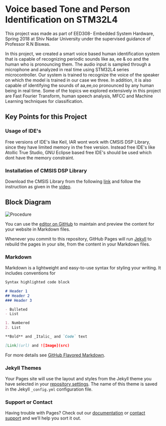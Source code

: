 # Voice based Tone and Person Identification on STM32L4

This project was made as part of EED308- Embedded System Hardware, Spring 2018 at Shiv Nadar University under the supervised guidance of Professor R.N Biswas.

In this project, we created a smart voice based human identification system that is capable of recognizing periodic sounds like aa, ee & oo and the human who is pronouncing them. The audio input is sampled through a microphone and analyzed in real time using STM32L4 series microcontroller. Our system is trained to recognize  the voice of the speaker on which the model is trained in our case we three. In addition, it is also capable of identifying the sounds of aa,ee,oo pronounced by any human being  in real time. Some of the topics we explored extensively in this project are Fast Fourier Transform, human speech analysis, MFCC and Machine Learning techniques for classification.

## Key Points for this Project 

### Usage of IDE's

Free versions of IDE's like Keil, IAR wont work with CMSIS DSP Library, since they have limited memory in the free version. Instead free IDE's like Atollic True Studio, GNU Eclipse based free IDE's should be used which dont have the memory constraint.

### Installation of CMSIS DSP Library

Download the CMSIS Library from the following [link](https://github.com/ARM-software/CMSIS_5) and follow the instruction as given in the [video](https://www.youtube.com/watch?v=dLHkYlF3suc&feature=youtu.be).

## Block Diagram

![Procedure](Voice-Based-Tone-Classification-and-Person-Identification/images/Procedure.JPG)







You can use the [editor on GitHub](https://github.com/KshitijSrivastava/Voice-Based-Tone-Classification-and-Person-Identification/edit/master/index.md) to maintain and preview the content for your website in Markdown files.

Whenever you commit to this repository, GitHub Pages will run [Jekyll](https://jekyllrb.com/) to rebuild the pages in your site, from the content in your Markdown files.

### Markdown

Markdown is a lightweight and easy-to-use syntax for styling your writing. It includes conventions for

```markdown
Syntax highlighted code block

# Header 1
## Header 2
### Header 3

- Bulleted
- List

1. Numbered
2. List

**Bold** and _Italic_ and `Code` text

[Link](url) and ![Image](src)
```

For more details see [GitHub Flavored Markdown](https://guides.github.com/features/mastering-markdown/).

### Jekyll Themes

Your Pages site will use the layout and styles from the Jekyll theme you have selected in your [repository settings](https://github.com/KshitijSrivastava/Voice-Based-Tone-Classification-and-Person-Identification/settings). The name of this theme is saved in the Jekyll `_config.yml` configuration file.

### Support or Contact

Having trouble with Pages? Check out our [documentation](https://help.github.com/categories/github-pages-basics/) or [contact support](https://github.com/contact) and we’ll help you sort it out.

